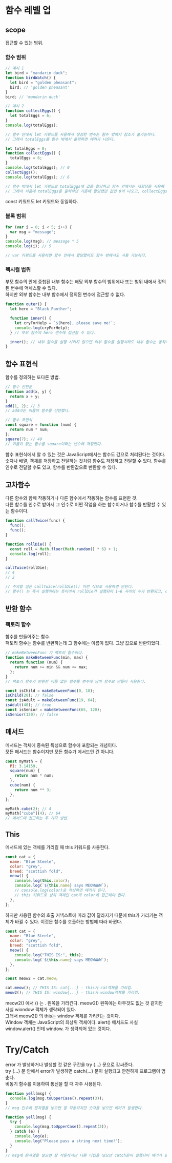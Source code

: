 # 함수 레벨 업

## scope

접근할 수 있는 범위.

### 함수 범위

```js
// 예시 1
let bird = "mandarin duck";
function birdWatch() {
  let bird = "golden pheasant";
  bird; // 'golden pheasant'
}
bird; // 'mandarin duck'

// 예시 2
function collectEggs() {
  let totalEggs = 6;
}
console.log(totalEggs);

// 함수 안에서 let 키워드를 사용해서 생성한 변수는 함수 밖에서 참조가 불가능하다.
// 그래서 totalEggs를 함수 밖에서 출력하면 에러가 나온다.

let totalEggs = 0;
function collectEggs() {
  totalEggs = 6;
}
console.log(totalEggs); // 0
collectEggs();
console.log(totalEggs); // 6

// 함수 밖에서 let 키워드로 totalEggs에 값을 할당하고 함수 안에서는 재할당을 사용해 totalEggs 변수를 사용할 수 있다.
// 그래서 처음에 totalEggs를 출력하면 기존에 할당했던 값인 0이 나오고, collectEggs() 를 실행하고 나면 함수 안에서 재할당 했던 6이 나온다.
```

const 키워드도 let 키워드와 동일하다.

### 블록 범위

```js
for (var i = 0; i < 5; i++) {
  var msg = "message";
}
console.log(msg); // message * 5
console.log(i); // 5

// var 키워드를 사용하면 함수 안에서 할당했어도 함수 밖에서도 사용 가능하다.
```

### 렉시컬 범위

부모 함수의 안에 중첩된 내부 함수는 해당 외부 함수의 범위에나 또는 범위 내에서 정의된 변수에 액세스할 수 있다.  
하지만 외부 함수는 내부 함수에서 정의된 변수에 접근할 수 없다.

```js
function outer() {
  let hero = "Black Panther";

  function inner() {
    let cryForHelp = `${hero}, please save me!`;
    console.log(cryForHelp);
  } // 부모 함수의 hero 변수에 접근할 수 있다.

  inner(); // 내부 함수를 실행 시키지 않으면 외부 함수를 실행시켜도 내부 함수는 동작하지 않는다.
}
```

## 함수 표현식

함수를 정의하는 또다른 방법.

```js
// 함수 선언문
function add(x, y) {
  return x + y;
}
add(1, 2); // 3
// add라는 이름의 함수를 선언했다.

// 함수 표현식
const square = function (num) {
  return num * num;
};
square(7); // 49
// 이름이 없는 함수를 square이라는 변수에 저장했다.
```

함수 표현식에서 알 수 있는 것은 JavaScript에서는 함수도 값으로 처리된다는 것이다. 숫자나 배열, 객체를 저장하고 전달하는 것처럼 함수도 저장하고 전달할 수 있다. 함수를 인수로 전달할 수도 있고, 함수를 반환값으로 반환할 수 있다.

## 고차함수

다른 함수와 함께 작동하거나 다른 함수에서 작동하는 함수를 표현한 것.  
다른 함수를 인수로 받아서 그 인수로 어떤 작업을 하는 함수이거나 함수를 반활할 수 있는 함수이다.

```js
function callTwice(func) {
  func();
  func();
}

function rollDie() {
  const roll = Math.floor(Math.random() * 6) + 1;
  console.log(roll);
}

callTwice(rollDie);
// 4
// 2

// 주의할 점은 callTwice(rollDie()) 이런 식으로 사용하면 안된다.
// 함수() 는 즉시 실행이라는 뜻이어서 rollDie가 실행되어 1~6 사이의 수가 반환되고, callTwice(1~6) 이런 식으로 전달 되기 때문이다.
```

## 반환 함수

### 팩토리 함수

함수를 만들어주는 함수.  
팩토리 함수는 함수를 반환하는데 그 함수에는 이름이 없다. 그냥 값으로 반환되었다.

```js
// makeBetweenFunc 가 팩토리 함수이다.
function makeBetweenFunc(min, max) {
  return function (num) {
    return num >= min && num <= max;
  };
}
// 팩토리 함수가 반환한 이름 없는 함수를 변수에 담아 함수로 만들어 사용한다.

const isChild = makeBetweenFunc(0, 18);
isChild(20); // false
const isAdult = makeBetweenFunc(19, 64);
isAdult(40); // true
const isSenior = makeBetweenFunc(65, 120);
isSenior(130); // false
```

## 메서드

메서드는 객체에 종속된 특성으로 함수에 포함되는 개념이다.  
모든 메서드는 함수이지만 모든 함수가 메서드인 건 아니다.

```js
const myMath = {
  PI: 3.14159,
  square(num) {
    return num * num;
  },
  cube(num) {
    return num ** 3;
  },
};

myMath.cube(2); // 4
myMath["cube"](4); // 64
// 메서드에 접근하는 두 가지 방법.
```

## This

메서드에 있는 객체를 가리킬 때 this 키워드를 사용한다.

```js
const cat = {
  name: "Blue Steele",
  color: "grey",
  breed: "scottish fold",
  meow() {
    console.log(this.color);
    console.log(`${this.name} says MEOWWWW`);
    // console.log(color)로 작성하면 에러가 뜬다.
    // this 키워드로 상위 객체인 cat의 color에 접근해야 한다.
  },
};
```

하지만 사용된 함수의 호출 커넥스트에 따라 값이 달라지기 때문에 this가 가리키는 객체가 바뀔 수 있다. 이것은 함수를 호출하는 방법에 따라 바뀐다.

```js
const cat = {
  name: "Blue Steele",
  color: "grey",
  breed: "scottish fold",
  meow() {
    console.log("THIS IS:", this);
    console.log(`${this.name} says MEOWWWW`);
  },
};

const meow2 = cat.meow;

cat.meow(); // THIS IS: cat{...} - this가 cat객체를 가리킴.
meow2(); // THIS IS: window{...} - this가 window객체를 가리킴.
```

meow2() 에서 () 는 . 왼쪽을 가리킨다. meow2() 왼쪽에는 아무것도 없는 것 같지만 사실 wiondow 객체가 생략되어 있다.  
그래서 meow2() 의 this는 window 객체를 가리키는 것이다.  
Window 객체는 JavaScript의 최상위 객체이다. alert() 메서드도 사실 window.alert() 인데 window. 가 생략되어 있는 것이다.

# Try/Catch

error 가 발생하거나 발생할 것 같은 구간을 try {...} 문으로 감싸준다.  
try {...} 문 안에서 error가 발생하면 catch{...} 문이 실행되고 안전하게 프로그램이 멈춘다.  
비동기 함수를 이용하여 통신을 할 때 자주 사용된다.

```js
function yell(msg) {
  console.log(msg.toUpperCase().repeat(3));
}
// msg 인수에 문자열을 넣으면 잘 작동하지만 숫자를 넣으면 에러가 발생한다.

function yell(msg) {
  try {
    console.log(msg.toUpperCase().repeat(3));
  } catch (e) {
    console.log(e);
    console.log("Please pass a string next time!");
  }
}
// msg에 문자열을 넣으면 잘 작동하지만 다른 타입을 넣으면 catch문이 실행되어 에러가 출력되고, Please pass a string next time! 문구가 나온다.
```
